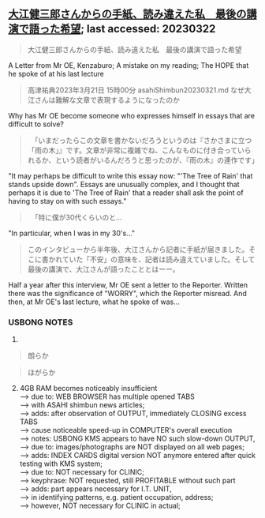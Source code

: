 ## [大江健三郎さんからの手紙、読み違えた私　最後の講演で語った希望](https://www.asahi.com/articles/ASR3N4TZ6R3JUCVL03S.html?iref=comtop_Topic_02); last accessed: 20230322

> 大江健三郎さんからの手紙、読み違えた私　最後の講演で語った希望

A Letter from Mr OE, Kenzaburo; A mistake on my reading; The HOPE that he spoke of at his last lecture

> 高津祐典2023年3月21日 15時00分
asahiShimbun20230321.md
> なぜ大江さんは難解な文章で表現するようになったのか

Why has Mr OE become someone who expresses himself in essays that are difficult to solve?

>　「いまだったらこの文章を書かないだろうというのは『さかさまに立つ「雨の木」』です。文章が非常に複雑でね、こんなものに付き合っていられるか、という読者がいるんだろうと思ったのが、『雨の木』の連作です」

"It may perhaps be difficult to write this essay now: "'The Tree of Rain' that stands upside down". Essays are unusually complex, and I thought that perhaps it is due to 'The Tree of Rain' that a reader shall ask the point of having to stay on with such essays." 

>　「特に僕が30代くらいのと…

"In particular, when I was in my 30's..."

> このインタビューから半年後、大江さんから記者に手紙が届きました。そこに書かれていた「不安」の意味を、記者は読み違えていました。そして最後の講演で、大江さんが語ったこととはーー。

Half a year after this interview, Mr OE sent a letter to the Reporter. Written there was the significance of "WORRY", which the Reporter misread. And then, at Mr OE's last lecture, what he spoke of was...

### USBONG NOTES

1) 
> 朗らか

> ほがらか

2) 4GB RAM becomes noticeably insufficient <br/>
--> due to: WEB BROWSER has multiple opened TABS<br/> 
--> with ASAHI shimbun news articles;<br/>
--> adds: after observation of OUTPUT, immediately CLOSING excess TABS <br/>
--> cause noticeable speed-up in COMPUTER's overall execution<br/>
--> notes: USBONG KMS appears to have NO such slow-down OUTPUT,<br/>
--> due to: images/photographs are NOT displayed on all web pages;<br/>
--> adds: INDEX CARDS digital version NOT anymore entered after quick testing with KMS system;<br/>
--> due to: NOT necessary for CLINIC;<br/>
--> keyphrase: NOT requested, still PROFITABLE without such part<br/>
--> adds: part appears necessary for I.T. UNIT,<br/>
--> in identifying patterns, e.g. patient occupation, address;<br/>
--> however, NOT necessary for CLINIC in actual;
